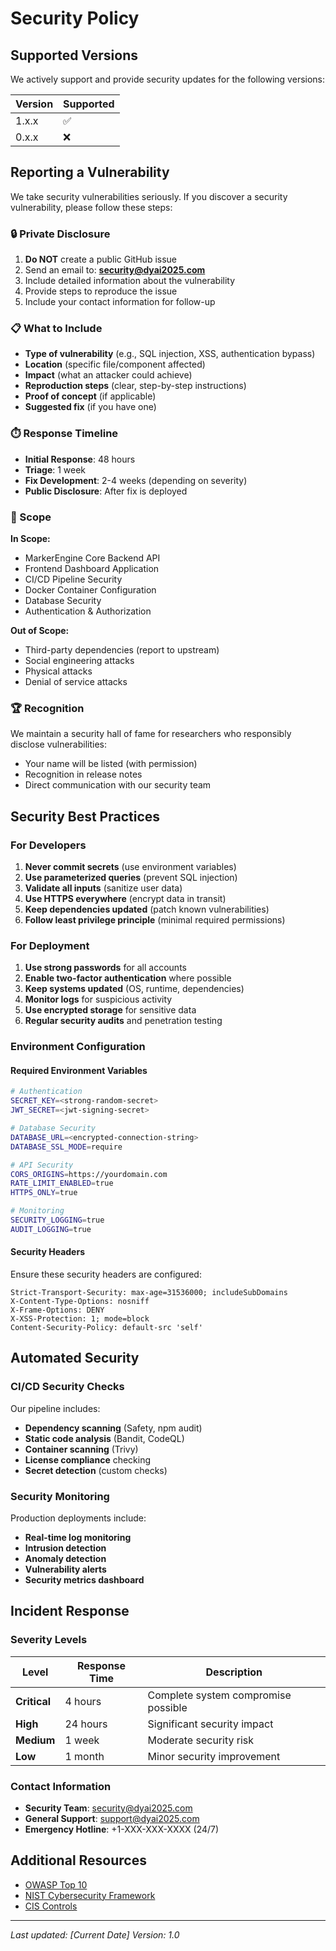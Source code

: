 # Security Policy

## Supported Versions

We actively support and provide security updates for the following versions:

| Version | Supported          |
| ------- | ------------------ |
| 1.x.x   | :white_check_mark: |
| 0.x.x   | :x:                |

## Reporting a Vulnerability

We take security vulnerabilities seriously. If you discover a security vulnerability, please follow these steps:

### 🔒 Private Disclosure

1. **Do NOT** create a public GitHub issue
2. Send an email to: **security@dyai2025.com**
3. Include detailed information about the vulnerability
4. Provide steps to reproduce the issue
5. Include your contact information for follow-up

### 📋 What to Include

- **Type of vulnerability** (e.g., SQL injection, XSS, authentication bypass)
- **Location** (specific file/component affected)
- **Impact** (what an attacker could achieve)
- **Reproduction steps** (clear, step-by-step instructions)
- **Proof of concept** (if applicable)
- **Suggested fix** (if you have one)

### ⏱️ Response Timeline

- **Initial Response**: 48 hours
- **Triage**: 1 week
- **Fix Development**: 2-4 weeks (depending on severity)
- **Public Disclosure**: After fix is deployed

### 🎯 Scope

**In Scope:**
- MarkerEngine Core Backend API
- Frontend Dashboard Application
- CI/CD Pipeline Security
- Docker Container Configuration
- Database Security
- Authentication & Authorization

**Out of Scope:**
- Third-party dependencies (report to upstream)
- Social engineering attacks
- Physical attacks
- Denial of service attacks

### 🏆 Recognition

We maintain a security hall of fame for researchers who responsibly disclose vulnerabilities:

- Your name will be listed (with permission)
- Recognition in release notes
- Direct communication with our security team

## Security Best Practices

### For Developers

1. **Never commit secrets** (use environment variables)
2. **Use parameterized queries** (prevent SQL injection)
3. **Validate all inputs** (sanitize user data)
4. **Use HTTPS everywhere** (encrypt data in transit)
5. **Keep dependencies updated** (patch known vulnerabilities)
6. **Follow least privilege principle** (minimal required permissions)

### For Deployment

1. **Use strong passwords** for all accounts
2. **Enable two-factor authentication** where possible
3. **Keep systems updated** (OS, runtime, dependencies)
4. **Monitor logs** for suspicious activity
5. **Use encrypted storage** for sensitive data
6. **Regular security audits** and penetration testing

### Environment Configuration

#### Required Environment Variables

```bash
# Authentication
SECRET_KEY=<strong-random-secret>
JWT_SECRET=<jwt-signing-secret>

# Database Security  
DATABASE_URL=<encrypted-connection-string>
DATABASE_SSL_MODE=require

# API Security
CORS_ORIGINS=https://yourdomain.com
RATE_LIMIT_ENABLED=true
HTTPS_ONLY=true

# Monitoring
SECURITY_LOGGING=true
AUDIT_LOGGING=true
```

#### Security Headers

Ensure these security headers are configured:

```
Strict-Transport-Security: max-age=31536000; includeSubDomains
X-Content-Type-Options: nosniff
X-Frame-Options: DENY
X-XSS-Protection: 1; mode=block
Content-Security-Policy: default-src 'self'
```

## Automated Security

### CI/CD Security Checks

Our pipeline includes:

- **Dependency scanning** (Safety, npm audit)
- **Static code analysis** (Bandit, CodeQL)
- **Container scanning** (Trivy)
- **License compliance** checking
- **Secret detection** (custom checks)

### Security Monitoring

Production deployments include:

- **Real-time log monitoring**
- **Intrusion detection**
- **Anomaly detection**
- **Vulnerability alerts**
- **Security metrics dashboard**

## Incident Response

### Severity Levels

| Level | Response Time | Description |
|-------|--------------|-------------|
| **Critical** | 4 hours | Complete system compromise possible |
| **High** | 24 hours | Significant security impact |
| **Medium** | 1 week | Moderate security risk |
| **Low** | 1 month | Minor security improvement |

### Contact Information

- **Security Team**: security@dyai2025.com
- **General Support**: support@dyai2025.com
- **Emergency Hotline**: +1-XXX-XXX-XXXX (24/7)

## Additional Resources

- [OWASP Top 10](https://owasp.org/www-project-top-ten/)
- [NIST Cybersecurity Framework](https://www.nist.gov/cyberframework)
- [CIS Controls](https://www.cisecurity.org/controls/)

---

*Last updated: [Current Date]*
*Version: 1.0*